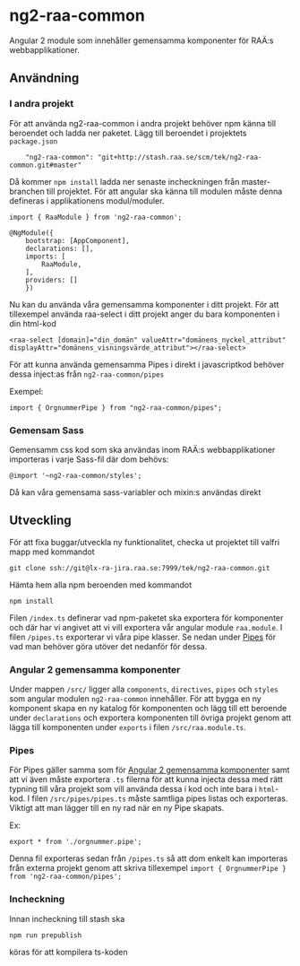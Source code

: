 # ng2-raa-common
Angular 2 module som innehåller gemensamma komponenter för RAÄ:s webbapplikationer.

## Användning

### I andra projekt
För att använda ng2-raa-common i andra projekt behöver npm känna till beroendet och ladda ner paketet. Lägg till beroendet i projektets `package.json`

        "ng2-raa-common": "git+http://stash.raa.se/scm/tek/ng2-raa-common.git#master"

Då kommer `npm install` ladda ner senaste incheckningen från master-branchen till projektet.
För att angular ska känna till modulen måste denna defineras i applikationens modul/moduler.

    import { RaaModule } from 'ng2-raa-common';

    @NgModule({
        bootstrap: [AppComponent],
        declarations: [],
        imports: [
            RaaModule,
        ],
        providers: []
        })

Nu kan du använda våra gemensamma komponenter i ditt projekt. För
att tillexempel använda raa-select i ditt projekt anger du bara komponenten i din html-kod

    <raa-select [domain]="din_domän" valueAttr="domänens_nyckel_attribut" displayAttr="domänens_visningsvärde_attribut"></raa-select>

För att kunna använda gemensamma Pipes i direkt i javascriptkod behöver dessa inject:as från `ng2-raa-common/pipes`

Exempel:

    import { OrgnummerPipe } from "ng2-raa-common/pipes";

### Gemensam Sass
Gemensamm css kod som ska användas inom RAÄ:s webbapplikationer importeras i varje Sass-fil där dom behövs:

    @import '~ng2-raa-common/styles';

Då kan våra gemensama sass-variabler och mixin:s användas direkt

## Utveckling
För att fixa buggar/utveckla ny funktionalitet, checka ut projektet till valfri mapp med kommandot

    git clone ssh://git@lx-ra-jira.raa.se:7999/tek/ng2-raa-common.git

Hämta hem alla npm beroenden med kommandot

    npm install

Filen `/index.ts` definerar vad npm-paketet ska exportera för komponenter och där har vi angivet att vi vill exportera vår angular module `raa.module`.
I filen `/pipes.ts` exporterar vi våra pipe klasser. Se nedan under [Pipes](#pipes) för vad man behöver göra utöver det nedanför för dessa.

### <a name="nya-komponenter"></a>Angular 2 gemensamma komponenter
Under mappen `/src/` ligger alla `components`, `directives`, `pipes` och `styles`
som angular modulen `ng2-raa-common` innehåller. För att bygga en ny komponent skapa en ny katalog för komponenten
och lägg till ett beroende under `declarations` och exportera komponenten till övriga projekt genom att lägga till komponenten 
under `exports` i filen `/src/raa.module.ts`.

### <a name="pipes"></a>Pipes
För Pipes gäller samma som för [Angular 2 gemensamma komponenter](#nya-komponenter) samt att vi även måste exportera `.ts` filerna för att kunna injecta dessa med rätt typning till våra projekt som vill använda dessa i kod och inte bara i `html`-kod.
I filen `/src/pipes/pipes.ts` måste samtliga pipes listas och exporteras. Viktigt att man lägger till en ny rad när en ny Pipe skapats.

Ex:

    export * from './orgnummer.pipe';

Denna fil exporteras sedan från `/pipes.ts` så att dom enkelt kan importeras från externa projekt genom att skriva  tillexempel `import { OrgnummerPipe } from 'ng2-raa-common/pipes';`


### Incheckning
Innan incheckning till stash ska 

    npm run prepublish

köras för att kompilera ts-koden